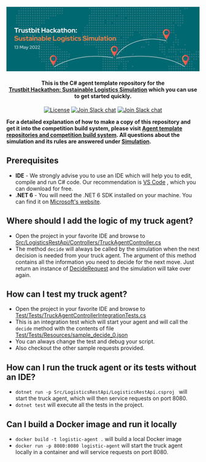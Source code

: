 
<p align="center">
  <a href="https://trustbit.tech">
    <img alt="Trustbit Hackathon: Sustainable Logistics Simulation" src="images/header.jpeg" >
  </a>

<h4 align="center">This is the <b>C#</b> agent template repository for the <br><a href="https://trustbit.tech/hackathon" target="_blank">Trustbit Hackathon: Sustainable Logistics Simulation</a> which you can use to get started quickly.</h4>

  <p align="center">
    <a href="LICENSE"><img src="https://img.shields.io/badge/License-MIT-yellow.svg" alt="License"></img></a>
        <a href="https://trustbit.tech"><img src="https://img.shields.io/badge/Organizer-Trustbit-%23006871" alt="Join Slack chat"></img></a>
    <a href="https://join.slack.com/t/trustbitsusta-vl26615/shared_invite/zt-17i36qlc1-h6L0GsJov2gPLLSYFaqNmw"><img src="https://img.shields.io/badge/Slack-join%20chat-green" alt="Join Slack chat"></img></a>
  </p>
</p>

**For a detailed explanation of how to make a copy of this repository and get it into the competition build system, please visit [Agent template repositories and competition build system](https://github.com/trustbit/logistic-hackathon-public#3-create-a-new-ssh-key-for-the-competition-build-system). All questions about the simulation and its rules are answered under [Simulation](https://github.com/trustbit/logistic-hackathon-public#simulation).**

## Prerequisites
- **IDE** - We strongly advise you to use an IDE which will help you to edit, compile and run C# code. Our recommendation is [VS Code](https://code.visualstudio.com/download) , which you can download for free.
- **.NET 6** - You will need the .NET 6 SDK installed on your machine. You can find it on [Microsoft's website](https://www.microsoft.com/net/download/sdk-list).

## Where should I add the logic of my truck agent?
- Open the project in your favorite IDE and browse to [Src/LogisticsRestApi/Controllers/TruckAgentController.cs](Src/LogisticsRestApi/Controllers/TruckAgentController.cs)
- The method `decide` will always be called by the simulation when the next decision is needed from your truck agent. The argument of this method contains all the information you need to decide for the next move. Just return an instance of [DecideRequest](Src/LogisticsRestApi/Model/DecideRequest.cs) and the simulation will take over again.

## How can I test my truck agent?
- Open the project in your favorite IDE and browse to [Test/Tests/TruckAgentControllerIntegrationTests.cs](Test/Tests/TruckAgentControllerIntegrationTests.cs)
- This is an integration test which will start your agent and will call the `decide` method with the contents of file [Test/Tests/Resources/sample_decide_0.json](Test/Tests/Resources/sample_decide_0.json)
- You can always change the test and debug your script.
- Also checkout the other sample requests provided.

## How can I run the truck agent or its tests without an IDE?
- `dotnet run -p Src/LogisticsRestApi/LogisticsRestApi.csproj ` will start the truck agent, which will then service requests on port 8080.
- `dotnet test` will execute all the tests in the project.

## Can I build a Docker image and run it locally 
- `docker build -t logistic-agent .` will build a local Docker image
- `docker run -p 8080:8080 logistic-agent` will start the truck agent locally in a container and will service requests on port 8080.